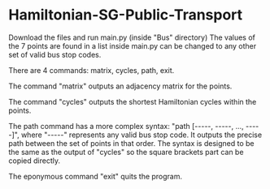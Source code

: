 # Hamiltonian-SG-Public-Transport

Download the files and run main.py (inside "Bus" directory) 
The values of the 7 points are found in a list inside main.py can be changed to any other set of valid bus stop codes. 

There are 4 commands: matrix, cycles, path, exit.

The command "matrix" outputs an adjacency matrix for the points.

The command "cycles" outputs the shortest Hamiltonian cycles within the points.

The path command has a more complex syntax: "path [-----, -----, ..., -----]", where "-----" represents any valid bus stop code. It outputs the precise path between the set of points in that order. 
The syntax is designed to be the same as the output of "cycles" so the square brackets part can be copied directly.

The eponymous command "exit" quits the program.

